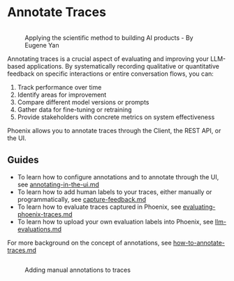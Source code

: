 # Annotate Traces

<figure><img src="https://storage.googleapis.com/arize-phoenix-assets/assets/images/annotation_process.png" alt=""><figcaption><p>Applying the scientific method to building AI products - By Eugene Yan</p></figcaption></figure>

Annotating traces is a crucial aspect of evaluating and improving your LLM-based applications. By systematically recording qualitative or quantitative feedback on specific interactions or entire conversation flows, you can:

1. Track performance over time
2. Identify areas for improvement
3. Compare different model versions or prompts
4. Gather data for fine-tuning or retraining
5. Provide stakeholders with concrete metrics on system effectiveness

Phoenix allows you to annotate traces through the Client, the REST API, or the UI.

## Guides

* To learn how to configure annotations and to annotate through the UI, see [annotating-in-the-ui.md](annotating-in-the-ui.md "mention")
* To learn how to add human labels to your traces, either manually or programmatically, see [capture-feedback.md](capture-feedback.md "mention")
* To learn how to evaluate traces captured in Phoenix, see [evaluating-phoenix-traces.md](evaluating-phoenix-traces.md "mention")
* To learn how to upload your own evaluation labels into Phoenix, see [llm-evaluations.md](llm-evaluations.md "mention")

For more background on the concept of annotations, see [how-to-annotate-traces.md](../../features-tracing/how-to-annotate-traces.md "mention")

<figure><img src="https://storage.googleapis.com/arize-assets/phoenix/assets/images/annotation_flow.gif" alt=""><figcaption><p>Adding manual annotations to traces</p></figcaption></figure>
